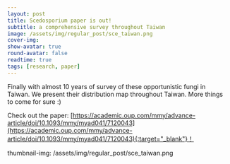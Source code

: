 ```yaml
---
layout: post
title: Scedosporium paper is out!
subtitle: a comprehensive survey throughout Taiwan
image: /assets/img/regular_post/sce_taiwan.png
cover-img:
show-avatar: true
round-avatar: false
readtime: true
tags: [research, paper]
---
```

Finally with almost 10 years of survey of these opportunistic fungi in Taiwan. We present their distribution map throughout Taiwan. More things to come for sure :)<br>

Check out the paper: [https://academic.oup.com/mmy/advance-article/doi/10.1093/mmy/myad041/7120043](https://academic.oup.com/mmy/advance-article/doi/10.1093/mmy/myad041/7120043){:target="_blank"}！

thumbnail-img: /assets/img/regular_post/sce_taiwan.png
